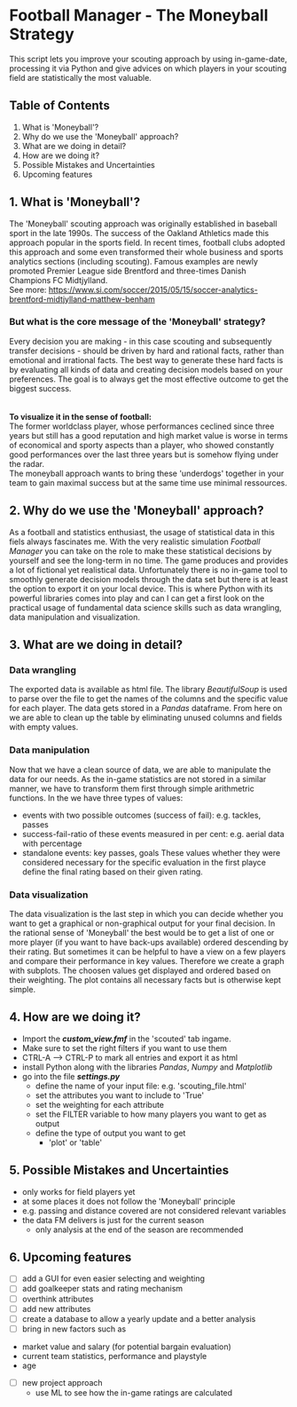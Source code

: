 # Football Manager - The Moneyball Strategy

This script lets you improve your scouting approach by using in-game-date, processing it via Python and give advices on which players in your scouting field are statistically the most valuable.

## Table of Contents
1. What is 'Moneyball'?
2. Why do we use the 'Moneyball' approach?
3. What are we doing in detail?
4. How are we doing it?
5. Possible Mistakes and Uncertainties
6. Upcoming features

## 1. What is 'Moneyball'?
The 'Moneyball' scouting approach was originally established in baseball sport in the late 1990s. 
The success of the Oakland Athletics made this approach popular in the sports field.
In recent times, football clubs adopted this approach and some even transformed their whole business and sports analytics sections (including scouting). 
Famous examples are newly promoted Premier League side Brentford and three-times Danish Champions FC Midtjylland.\
See more: https://www.si.com/soccer/2015/05/15/soccer-analytics-brentford-midtjylland-matthew-benham

### But what is the core message of the 'Moneyball' strategy?
Every decision you are making - in this case scouting and subsequently transfer decisions - should be driven by hard and rational facts, rather than emotional and irrational facts.
The best way to generate these hard facts is by evaluating all kinds of data and creating decision models based on your preferences. 
The goal is to always get the most effective outcome to get the biggest success.\
<br><br>
**To visualize it in the sense of football:**\
The former worldclass player, whose performances ceclined since three years but still has a good reputation and high market value is worse in terms of economical and sporty aspects than a player, who showed constantly good performances over the last three years but is somehow flying under the radar.\
The moneyball approach wants to bring these 'underdogs' together in your team to gain maximal success but at the same time use minimal ressources.

## 2. Why do we use the 'Moneyball' approach?
As a football and statistics enthusiast, the usage of statistical data in this fiels always fascinates me. 
With the very realistic simulation *Football Manager* you can take on the role to make these statistical decisions by yourself and see the long-term in no time. 
The game produces and provides a lot of fictional yet realistical data. 
Unfortunately there is no in-game tool to smoothly generate decision models through the data set but there is at least the option to export it on your local device. 
This is where Python with its powerful libraries comes into play and can I can get a first look on the practical usage of fundamental data science skills such as data wrangling, data manipulation and visualization.

## 3. What are we doing in detail?

### Data wrangling
The exported data is available as html file. 
The library *BeautifulSoup* is used to parse over the file to get the names of the columns and the specific value for each player.
The data gets stored in a *Pandas* dataframe. 
From here on we are able to clean up the table by eliminating unused columns and fields with empty values.

### Data manipulation
Now that we have a clean source of data, we are able to manipulate the data for our needs. 
As the in-game statistics are not stored in a similar manner, we have to transform them first through simple arithmetric functions.
In the we have three types of values:
- events with two possible outcomes (success of fail): e.g. tackles, passes
- success-fail-ratio of these events measured in per cent: e.g. aerial data with percentage
- standalone events: key passes, goals
These values whether they were considered necessary for the specific evaluation in the first playce define the final rating based on their given rating.

### Data visualization
The data visualization is the last step in which you can decide whether you want to get a graphical or non-graphical output for your final decision. 
In the rational sense of 'Moneyball' the best would be to get a list of one or more player (if you want to have back-ups available) ordered descending by their rating.
But sometimes it can be helpful to have a view on a few players and compare their performance in key values. Therefore we create a graph with subplots.
The choosen values get displayed and ordered based on their weighting.
The plot contains all necessary facts but is otherwise kept simple.

## 4. How are we doing it?
- Import the ***custom_view.fmf*** in the 'scouted' tab ingame.
- Make sure to set the right filters if you want to use them
- CTRL-A --> CTRL-P to mark all entries and export it as html
- install Python along with the libraries *Pandas*, *Numpy* and *Matplotlib* 
- go into the file ***settings.py*** 
  - define the name of your input file: e.g. 'scouting_file.html'
  - set the attributes you want to include to 'True'
  - set the weighting for each attribute
  - set the FILTER variable to how many players you want to get as output
  - define the type of output you want to get
    - 'plot' or 'table'

## 5. Possible Mistakes and Uncertainties
- only works for field players yet
- at some places it does not follow the 'Moneyball' principle
 - e.g. passing and distance covered are not considered relevant variables
- the data FM delivers is just for the current season
  - only analysis at the end of the season are recommended

## 6. Upcoming features
- [ ] add a GUI for even easier selecting and weighting
- [ ] add goalkeeper stats and rating mechanism
- [ ] overthink attributes
- [ ] add new attributes
- [ ] create a database to allow a yearly update and a better analysis
- [ ] bring in new factors such as
 - market value and salary (for potential bargain evaluation)
 - current team statistics, performance and playstyle
 - age
- [ ] new project approach
  - use ML to see how the in-game ratings are calculated





